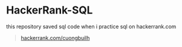 # HackerRank-SQL
this repository saved sql code when i practice sql on hackerrank.com
> [hackerrank.com/cuongbuilh](http://hackerrank.com/cuongbuilh)
